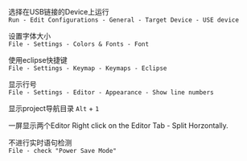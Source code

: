 选择在USB链接的Device上运行   
`Run - Edit Configurations - General - Target Device - USE device`

设置字体大小  
`File - Settings - Colors & Fonts - Font`

使用eclipse快捷键  
`File - Settings - Keymap - Keymaps - Eclipse`

显示行号  
`File - Settings - Editor - Appearance - Show line numbers`

显示project导航目录
 `Alt` + `1`

一屏显示两个Editor
Right click on the Editor Tab - Split Horzontally.

不进行实时语句检测  
`File - check "Power Save Mode"`
